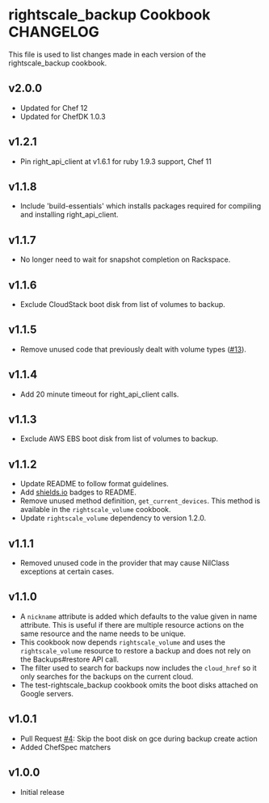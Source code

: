 rightscale_backup Cookbook CHANGELOG
=======================

This file is used to list changes made in each version of the rightscale_backup cookbook.

v2.0.0
------
- Updated for Chef 12
- Updated for ChefDK 1.0.3

v1.2.1
------
- Pin right_api_client at v1.6.1 for ruby 1.9.3 support, Chef 11

v1.1.8
------

- Include 'build-essentials' which installs packages required for compiling and installing right_api_client.

v1.1.7
------

- No longer need to wait for snapshot completion on Rackspace.

v1.1.6
------

- Exclude CloudStack boot disk from list of volumes to backup.

v1.1.5
------

- Remove unused code that previously dealt with volume types ([#13][]).

v1.1.4
------

- Add 20 minute timeout for right_api_client calls.

v1.1.3
------

- Exclude AWS EBS boot disk from list of volumes to backup.

v1.1.2
------

- Update README to follow format guidelines.
- Add [shields.io](http://shields.io/) badges to README.
- Remove unused method definition, `get_current_devices`. This method is available in the `rightscale_volume` cookbook.
- Update `rightscale_volume` dependency to version 1.2.0.

v1.1.1
------

- Removed unused code in the provider that may cause NilClass exceptions at certain cases.

v1.1.0
------

- A `nickname` attribute is added which defaults to the value given in name attribute. This is useful if there are
  multiple resource actions on the same resource and the name needs to be unique.
- This cookbook now depends `rightscale_volume` and uses the `rightscale_volume` resource to restore a backup and
  does not rely on the Backups#restore API call.
- The filter used to search for backups now includes the `cloud_href` so it only searches for the backups on the
  current cloud.
- The test-rightscale_backup cookbook omits the boot disks attached on Google servers.

v1.0.1
------

- Pull Request [#4][]: Skip the boot disk on gce during backup create action
- Added ChefSpec matchers

v1.0.0
------

- Initial release

<!--- The following link definition list is generated by PimpMyChangelog --->
[#4]: https://github.com/rightscale-cookbooks/rightscale_backup/issues/4
[#13]: https://github.com/rightscale-cookbooks/rightscale_backup/issues/13
